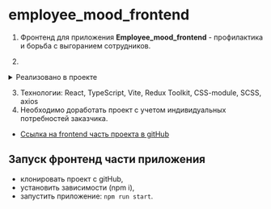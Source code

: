 # employee_mood_frontend

1. Фронтенд для приложения **Employee_mood_frontend** - профилактика и борьба с выгоранием сотрудников.

2.
<details>
  <summary>Реализовано в проекте</summary>
  <ul>
    <li>Создан проект на базе библиотеки React и языком программирования Type Script, сборщиком Vite и Redux Toolkit в качестве стейт-менеджера</li>
    <li>Реализована cемантическая, адаптивная верстка и стилизация с использовнием CSS-модулей и препроцессора SCSS</li>
    <li>Настроен роутинг с защитой роутов доступных только при авторизации</li>
    <li>Регистрация и вход пользователей по токену с его по проверкой на бекенд части приложения</li>
    <li>
      <details>
        <summary>Сделана верстка:</summary>
        <ul>
          <li>презентационного лендинга согласно макета с возможностью авторизиции и перехода непосредственно в приложение</li>
          <li>страницы авторизации с валидацией полей ввода и использованием LocalStorage</li>
          <li>главной страницы с основным функционалом пользователя и визуальной частью приложения графиками, слайдером и кнопками для получения обратной связи от пользователя и визуализации его текущего состояния</li>
          <li>страница с набором тестов для контроля психологического состояния работника, с возможностью их  сортировки по названию, дате и результату теста</li>
          <li>страница полезное с полезными статьями и видео для улучшения состояния работника, с возможностью выделения понравившихся и добавления их в сохраненные, а также их сортировки по тегам и поиску по названию</li>
          <li>страница с мероприятиями запланироваными в организации и выделением понравившихся, а также возможностью создавать мероприятия для топ-менеджеров в специальной форме с валидацией вводимых значений</li>
          <li>страница с сохраненными статьями, видео и поисковой строкой</li>
          <li>страница моя команда доступная только для топ-менеджеров с возможностью добавления новых сотрудников поиску сотрудника через поисковую строку и сортировка работников по имени должности или состоянию сотрудник</li>
        </ul>
      </details>
    </li>
    <li>Применение пользовательских хуков</li>
    <li>Организовано взаимодействие с бекенд частью приложения с помощью библитеки axios</li>
  </ul>
</details>

3. Технологии: React, TypeScript, Vite, Redux Toolkit, CSS-module, SCSS, axios
4. Необходимо доработать проект с учетом индивидуальных потребностей заказчика.

 + [Ссылка на frontend часть проекта в gitHub](https://github.com/moodbeat/Frontend)

## Запуск фронтенд части приложения
- клонировать проект c gitHub,
- установить зависимости (npm i),
- запустить приложение: `npm run start`.
